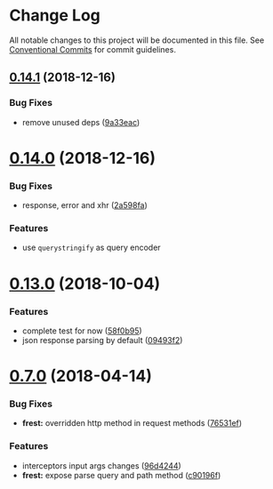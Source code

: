 # Change Log

All notable changes to this project will be documented in this file.
See [Conventional Commits](https://conventionalcommits.org) for commit guidelines.

<a name="0.14.1"></a>
## [0.14.1](https://github.com/panjiesw/frest/compare/v0.14.0...v0.14.1) (2018-12-16)


### Bug Fixes

* remove unused deps ([9a33eac](https://github.com/panjiesw/frest/commit/9a33eac))





<a name="0.14.0"></a>
# [0.14.0](https://github.com/panjiesw/frest/compare/v0.13.0...v0.14.0) (2018-12-16)


### Bug Fixes

* response, error and xhr ([2a598fa](https://github.com/panjiesw/frest/commit/2a598fa))


### Features

* use `querystringify` as query encoder





<a name="0.13.0"></a>
# [0.13.0](https://github.com/panjiesw/frest/compare/v0.12.1...v0.13.0) (2018-10-04)


### Features

* complete test for now ([58f0b95](https://github.com/panjiesw/frest/commit/58f0b95))
* json response parsing by default ([09493f2](https://github.com/panjiesw/frest/commit/09493f2))





<a name="0.7.0"></a>
# [0.7.0](https://github.com/panjiesw/frest/tree/master/packages/frest/compare/frest@0.6.1...frest@0.7.0) (2018-04-14)


### Bug Fixes

* **frest:** overridden http method in request methods ([76531ef](https://github.com/panjiesw/frest/tree/master/packages/frest/commit/76531ef))


### Features

* interceptors input args changes ([96d4244](https://github.com/panjiesw/frest/tree/master/packages/frest/commit/96d4244))
* **frest:** expose parse query and path method ([c90196f](https://github.com/panjiesw/frest/tree/master/packages/frest/commit/c90196f))
